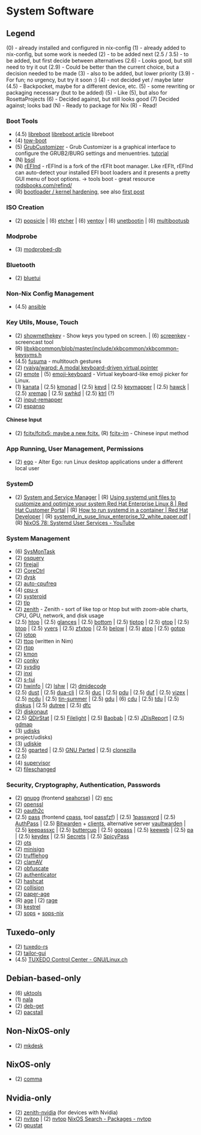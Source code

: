 # System Software

## Legend

(0) - already installed and configured in nix-config
(1) - already added to nix-config, but some work is needed
(2) - to be added next
(2.5 / 3.5) - to be added, but first decide between alternatives
(2.6) - Looks good, but still need to try it out
(2.9) - Could be better than the current choice, but a decision needed to be made
(3) - also to be added, but lower priority
(3.9) - For fun; no urgency, but try it soon :)
(4) - not decided yet / maybe later
(4.5) - Backpocket, maybe for a different device, etc.
(5) - some rewriting or packaging necessary (but to be added)
(5) - Like (5), but also for RosettaProjects
(6) - Decided against, but still looks good
(7) Decided against; looks bad
(N) - Ready to package for Nix
(R) - Read!

### Boot Tools

* (4.5) [libreboot](https://libreboot.org/docs/) [libreboot article](https://9to5linux.com/libreboot-open-source-bios-uefi-firmware-adds-more-hardware-support) libreboot
* (4) [tow-boot](https://tow-boot.org/)
* (5) [GrubCustomizer](https://launchpad.net/grub-customizer) - Grub Customizer is a graphical interface to configure the GRUB2/BURG settings and menuentries. [tutorial](https://www.linuxfordevices.com/tutorials/linux/grub-customizer-tutorial)
* (N) [bsol](https://github.com/harishnkr/bsol)
* (N) [rEFInd](https://www.rodsbooks.com/refind/) - rEFInd is a fork of the rEFIt boot manager. Like rEFIt, rEFInd can auto-detect your installed EFI boot loaders and it presents a pretty GUI menu of boot options. → tools boot - great resource [rodsbooks.com/refind/](https://www.rodsbooks.com/refind/)
* (R) [bootloader / kernel hardening](https://www.reddit.com/r/NixOS/s/UhoOeQnx6T), see also [first post](https://www.reddit.com/r/NixOS/comments/1aqck9l/systemd_hardening_some_preconfigured_options_d/)

### ISO Creation

* (2) [popsicle](https://github.com/pop-os/popsicle)
   | (6) [etcher](https://www.balena.io/etcher/)
   | (6) [ventoy](https://www.ventoy.net/en/index.html)
   | (6) [unetbootin](https://unetbootin.github.io/)
   | (6) [multibootusb](https://github.com/Death259/multibootusb)

### Modprobe

* (3) [modprobed-db](https://github.com/graysky2/modprobed-db)

### Bluetooth

* (2) [bluetui](https://github.com/pythops/bluetui)

### Non-Nix Config Management

* (4.5) [ansible](https://github.com/j0giwa/ansible)

### Key Utils, Mouse, Touch

* (2) [showmethekey](https://github.com/AlynxZhou/showmethekey) - Show keys you typed on screen.
   | (6) [screenkey](https://github.com/larsbrinkhoff/screenkey) - screencast tool
* (R) [libxkbcommon/blob/master/include/xkbcommon/xkbcommon-keysyms.h](https://github.com/xkbcommon/libxkbcommon/blob/master/include/xkbcommon/xkbcommon-keysyms.h)
* (4.5) [fusuma](https://github.com/iberianpig/fusuma) - multitouch gestures
* (2) [rvaiya/warpd: A modal keyboard-driven virtual pointer](https://github.com/rvaiya/warpd)
* (2) [emote](https://github.com/tom-james-watson/emote) | (5) [emoji-keyboard](https://github.com/OzymandiasTheGreat/emoji-keyboard) - Virtual keyboard-like emoji picker for Linux.
* (1) [kanata](https://github.com/jtroo/kanata)
   | (2.5) [kmonad](https://github.com/kmonad/kmonad)
   | (2.5) [keyd](https://github.com/rvaiya/keyd)
   | (2.5) [keymapper](https://github.com/houmain/keymapper)
   | (2.5) [hawck](https://github.com/snyball/Hawck)
   | (2.5) [xremap](https://github.com/k0kubun/xremap)
   | (2.5) [swhkd](https://git.sr.ht/~shinyzenith/swhkd)
   | (2.5) [ktrl](https://github.com/ItayGarin/ktrl) (?)
* (2) [input-remapper](https://github.com/sezanzeb/input-remapper)
* (2) [espanso](https://espanso.org/docs/get-started/)

#### Chinese Input

* (2) [fcitx/fcitx5: maybe a new fcitx.](https://github.com/fcitx/fcitx5) (R) [fcitx-im](https://fcitx-im.org/) - Chinese input method

### App Running, User Management, Permissions

* (2) [ego](https://github.com/intgr/ego) - Alter Ego: run Linux desktop applications under a different local user

### SystemD

* (2) [System and Service Manager](https://systemd.io/)
   | (R) [Using systemd unit files to customize and optimize your system Red Hat Enterprise Linux 8 | Red Hat Customer Portal](https://access.redhat.com/documentation/enus/red_hat_enterprise_linux/8/html-single/using_systemd_unit_files_to_customize_and_optimize_your_system/index)
   | (R) [How to run systemd in a container | Red Hat Developer](https://developers.redhat.com/blog/2019/04/24/how-to-run-systemd-in-a-container%23enter_podman)
   | (R) [systemd_in_suse_linux_enterprise_12_white_paper.pdf](https://documentation.suse.com/external-tree/en-us/sles/12-SP4/systemd_in_suse_linux_enterprise_12_white_paper.pdf)
   | (R) [NixOS 78: Systemd User Services - YouTube](https://www.youtube.com/watch?v%3DmFgxtWx5W0w)

### System Management

* (6) [SysMonTask](https://github.com/KrispyCamel4u/SysMonTask/)
* (2) [osquery](https://github.com/osquery/osquery)
* (2) [firejail](https://github.com/netblue30/firejail)
* (2) [CoreCtrl](https://gitlab.com/corectrl/corectrl)
* (2) [dysk](https://github.com/Canop/dysk)
* (2) [auto-cpufreq](https://github.com/AdnanHodzic/auto-cpufreq)
* (4) [cpu-x](https://thetumultuousunicornofdarkness.github.io/CPU-X/)
* (2) [systeroid](https://github.com/orhun/systeroid)
* (2) [tlp](https://linrunner.de/tlp/)
* (2) [zenith](https://github.com/bvaisvil/zenith) - Zenith - sort of like top or htop but with zoom-able charts, CPU, GPU, network, and disk usage
* (2.5) [htop](https://github.com/htop-dev/htop)
   | (2.5) [glances](https://github.com/nicolargo/glances)
   | (2.5) [bottom](https://clementtsang.github.io/bottom/nightly/)
   | (2.5) [tiptop](https://github.com/nschloe/tiptop)
   | (2.5) [gtop](https://github.com/aksakalli/gtop)
   | (2.5) [btop](https://github.com/aristocratos/btop)
   | (2.5) [yvers](https://github.com/TokieSan/yvers)
   | (2.5) [zfxtop](https://github.com/ssleert/zfxtop)
   | (2.5) [below](https://github.com/facebookincubator/below)
   | (2.5) [atop](https://www.atoptool.nl/)
   | (2.5) [gotop](https://github.com/xxxserxxx/gotop)
* (2) [iotop](http://guichaz.free.fr/iotop/)
* (2) [ttop](https://github.com/inv2004/ttop) (written in Nim)
* (2) [rtop](http://www.rtop-monitor.org/)
* (2) [kmon](https://github.com/orhun/kmon)
* (2) [conky](https://github.com/brndnmtthws/conky)
* (2) [sysdig](https://github.com/draios/sysdig)
* (2) [inxi](https://github.com/smxi/inxi)
* (2) [s-tui](https://amanusk.github.io/s-tui/)
* (2) [hwinfo](https://github.com/openSUSE/hwinfo)
   | (2) [lshw](https://ezix.org/src/pkg/lshw)
   | (2) [dmidecode](http://git.savannah.gnu.org/cgit/dmidecode.git/tree/README)
* (2.5) [dust](https://github.com/bootandy/dust)
   | (2.5) [dua-cli](https://github.com/Byron/dua-cli/)
   | (2.5) [duc](http://duc.zevv.nl/)
   | (2.5) [pdu](https://github.com/KSXGitHub/parallel-disk-usage)
   | (2.5) [duf](https://github.com/muesli/duf)
   | (2.5) [vizex](https://github.com/bexxmodd/vizex)
   | (2.5) [ncdu](...)
   | (2.5) [tin-summer](https://github.com/vmchale/tin-summer)
   | (2.5) [gdu](https://github.com/dundee/gdu)
   | (6) [cdu](https://sourceforge.net/projects/cdu/)
   | (2.5) [tdu](https://github.com/josephpaul0/tdu)
   | (2.5) [diskus](https://github.com/sharkdp/diskus)
   | (2.5) [dutree](https://github.com/nachoparker/dutree)
   | (2.5) [dfc](https://github.com/rolinh/dfc)
* (2) [diskonaut](https://github.com/imsnif/diskonaut)
* (2.5) [QDirStat](https://github.com/shundhammer/qdirstat)
   | (2.5) [Filelight](https://apps.kde.org/filelight/)
   | (2.5) [Baobab](https://wiki.gnome.org/Apps/DiskUsageAnalyzer)
   | (2.5) [JDisReport](http://www.jgoodies.com/freeware/jdiskreport/)
   | (2.5) [gdmap](https://gdmap.sourceforge.net/)
* (3) [udisks](https://github.com/storaged-/nnn)
* project/udisks)
* (3) [udiskie](https://github.com/coldfix/udiskie)
* (2.5) [gparted](https://gparted.org/)
   | (2.5) [GNU Parted](https://www.gnu.org/software/parted/)
   | (2.5) [clonezilla](https://clonezilla.org/)
* (2.5)
* (4) [supervisor](http://supervisord.org/)
* (2) [fileschanged](https://www.nongnu.org/fileschanged)

### Security, Cryptography, Authentication, Passwords

* (2) [gnupg](https://www.gnupg.org/) (frontend [seahorse](https://wiki.gnome.org/Apps/Seahorse))
   | (2) [enc](https://github.com/life4/enc)
* (2) [openssl](https://github.com/openssl/openssl)
* (2) [oauth2c](https://github.com/cloudentity/oauth2c)
* (2.5) [pass](https://git.zx2c4.com/password-store/) (frontend [cpass](https://github.com/xlucn/cpass), tool [passfzf](https://git.sr.ht/~mlaparie/passfzf))
   | (2.5) [1password](https://developer.1password.com/docs/ssh/)
   | (2.5) [AuthPass](https://authpass.app/)
   | (2.5) [Bitwarden](https://bitwarden.com/) + [clients](https://github.com/bitwarden/clients), alternative server [vaultwarden](https://github.com/dani-garcia/vaultwarden)
   | (2.5) [keepassxc](https://github.com/keepassxreboot/keepassxc)
   | (2.5) [buttercup](https://buttercup.pw/)
   | (2.5) [gopass](https://github.com/gopasspw/gopass)
   | (2.5) [keeweb](https://keeweb.info/)
   | (2.5) [pa](https://github.com/biox/pa)
   | (2.5) [keydex](https://github.com/shikaan/keydex)
   | (2.5) [Secrets](https://apps.gnome.org/Secrets/)
   | (2.5) [SpicyPass](https://github.com/JFreegman/SpicyPass)
* (2) [ots](https://github.com/sniptt-official/ots)
* (2) [minisign](https://jedisct1.github.io/minisign/)
* (2) [trufflehog](https://github.com/trufflesecurity/trufflehog)
* (2) [clamAV](https://www.clamav.net/)
* (2) [obfuscate](https://apps.gnome.org/app/com.belmoussaoui.Obfuscate/)
* (2) [authenticator](https://gitlab.gnome.org/World/Authenticator)
* (2) [hashcat](https://github.com/hashcat/hashcat)
* (2) [collision](https://collision.geopjr.dev/)
* (2) [paper-age](https://github.com/matiaskorhonen/paper-age)
* (R) [age](https://github.com/FiloSottile/age)
   | (2) [rage](https://github.com/str4d/rage)
* (3) [kestrel](https://github.com/finfet/kestrel)
* (2) [sops](https://github.com/getsops/sops) + [sops-nix](https://github.com/Mic92/sops-nix)

## Tuxedo-only

* (2) [tuxedo-rs](https://github.com/AaronErhardt/tuxedo-rs)
* (2) [tailor-gui](https://search.nixos.org/packages?channel=23.11&show=tailor-gui&from=0&size=50&sort=relevance&type=packages&query=tuxedo+control)
* (4.5) [TUXEDO Control Center - GNU/Linux.ch](https://gnulinux.ch/tuxedo-control-center)

## Debian-based-only

* (6) [uktools](https://github.com/usbkey9/uktools)
* (1) [nala](https://github.com/volitank/nala)
* (2) [deb-get](https://github.com/wimpysworld/deb-get)
* (2) [pacstall](https://pacstall.dev/)

## Non-NixOS-only

* (2) [mkdesk](https://gitlab.com/mr-draxs/mkdesk)

## NixOS-only

* (2) [comma](https://github.com/nix-community/comma)

## Nvidia-only

* (2) [zenith-nvidia](https://github.com/bvaisvil/zenith) (for devices with Nvidia)
* (2) [nvitop](https://github.com/XuehaiPan/nvitop)
   | (2) [nvtop](https://github.com/Syllo/nvtop) [NixOS Search - Packages - nvtop](https://search.nixos.org/packages?channel%3D23.11%26from%3D0%26size%3D50%26sort%3Drelevance%26type%3Dpackages%26query%3Dnvtop)
* (2) [gpustat](https://github.com/wookayin/gpustat)
